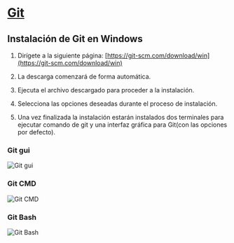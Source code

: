 # **[Git](Chapter2-Git.md)**
## Instalación de Git en Windows

1. Dirígete a la siguiente página: [https://git-scm.com/download/win](https://git-scm.com/download/win)

2. La descarga comenzará de forma automática.
3. Ejecuta el archivo descargado para proceder a la instalación.
4. Selecciona las opciones deseadas durante el proceso de instalación.
5. Una vez finalizada la instalación estarán instalados dos terminales para ejecutar comando de git y una interfaz gráfica para Git(con las opciones por defecto).

### **Git gui**

![Git gui](../assets/GitGUI.png)

### **Git CMD**

![Git CMD](../assets/GitCMD.png)

### **Git Bash**

![Git Bash](../assets/GitBash.png)
